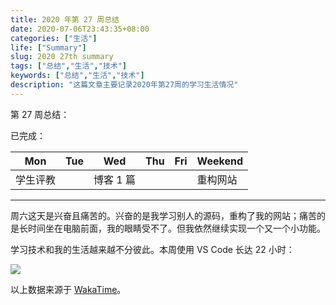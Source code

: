 ```yaml
---
title: 2020 年第 27 周总结
date: 2020-07-06T23:43:35+08:00
categories: ["生活"]
life: ["Summary"]
slug: 2020 27th summary
tags: ["总结","生活","技术"]
keywords: ["总结","生活","技术"]
description: "这篇文章主要记录2020年第27周的学习生活情况"
---
```


第 27 周总结：

已完成：

| Mon      | Tue  | Wed       | Thu  | Fri  | Weekend  |
| -------- | ---- | --------- | ---- | ---- | -------- |
| 学生评教 |      | 博客 1 篇 |      |      | 重构网站 |

---

周六这天是兴奋且痛苦的。兴奋的是我学习别人的源码，重构了我的网站；痛苦的是长时间坐在电脑前面，我的眼睛受不了。但我依然继续实现一个又一个小功能。

学习技术和我的生活越来越不分彼此。本周使用 VS Code 长达 22 小时：

![](https://static.yidajiabei.xyz/img/WakaTime-2020-06-29%7E2020-07-05.jpg)

以上数据来源于 [WakaTime](https://wakatime.com)。


